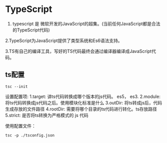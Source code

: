 # TypeScript

1. typescript 是 微软开发的JavaScript的超集。(当前任何JavaScript都是合法的TypeScript代码)

2.TypeScript为JavaScript提供了类型系统和Es6语法支持。

3.TS有自己的编译工具，写好的TS代码最终会通过编译器编译成JavaScript代码。


## ts配置

```
tsc --init
```

设置配置项:
 1.target: 讲ts代码转换成哪个版本的js代码。 es5， es3.
 2.module: 将ts代码转换成js代码之后。使用模块化标准是什么
 3.outDir: 将ts转成js后，代码生成存放的文件路径
 4.rootDir: 需要将哪个目录的ts代码进行转化。ts存放路径
 5.strict: 是否将ts转换为严格模式的 js 代码

 使用配置文件：
 ```
 tsc -p ./tsconfig.json
 ```
 